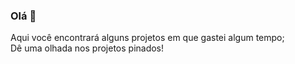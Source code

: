 ### Olá 👋

<div>
    Aqui você encontrará alguns projetos em que gastei algum tempo; <br>
    Dê uma olhada nos projetos pinados! <br><br>
</div>

<!-- 
<div algin="center">
    <img height="180em" src="https://github-readme-stats.vercel.app/api?username=thauan11&show_icons=true&theme=dark&include_all_commits=true&count_private=true"/>
    <img height="180em" src="https://github-readme-stats.vercel.app/api/top-langs/?username=thauan11&theme=dark&layout=compact&langs_count=7"/>
</div>
-->
